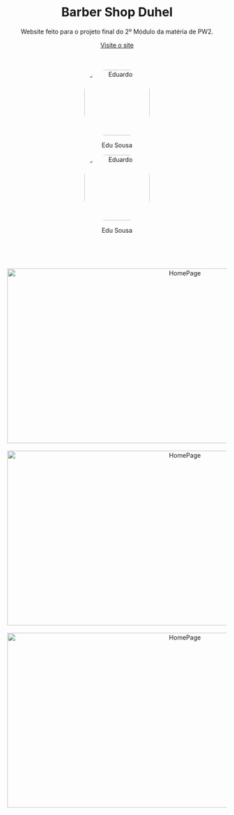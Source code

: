 
<div align="center">
  <h1 align="center"> <b>Barber Shop Duhel </b></h1>
  <p align="center"> Website feito para o projeto final do 2º Módulo da matéria de PW2.</p>
  <a href="http://barberduhel.onlinewebshop.net/login.php"><p align="center" >Visite o site</p></a>
</div>

<br>




<div style="display: inline" align="center"><br>
   <div style="display: float">
    <img alt="Eduardo" height="150" style="border-radius:50px;" src="https://media.giphy.com/media/qyEJoaH8FbagBxvWqA/giphy.gif">
    <p>Edu Sousa</p>
   </div>
   <div>
    <img alt="Eduardo" height="150" style="border-radius:50px;" src="https://media.giphy.com/media/qyEJoaH8FbagBxvWqA/giphy.gif">
    <p>Edu Sousa</p>
   </div>  
<div>







<br><br><br>

<div align="center">
  <img  alt="HomePage" height="400" width="800" src="https://i.imgur.com/qXL1Ro7.png">
  <br><br>
  <img alt="HomePage" height="400" width="800" src="https://i.imgur.com/speYAKO.png">
  <br><br>
  <img alt="HomePage" height="400" width="800" src="https://i.imgur.com/gPhnt00.png">
  <br><br>
</div>
